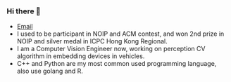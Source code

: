 ### Hi there 👋

- [Email](mailto:bearxk2@foxmail.com)
- I used to be participant in NOIP and ACM contest, and won 2nd prize in NOIP and silver medal in ICPC Hong Kong Regional.
- I am a Computer Vision Engineer now, working on perception CV algorithm in embedding devices in vehicles.
- C++ and Python are my most common used programming language, also use golang and R.

<!--
**bearx/bearx** is a ✨ _special_ ✨ repository because its `README.md` (this file) appears on your GitHub profile.

Here are some ideas to get you started:

- 🔭 I’m currently working on ...
- 🌱 I’m currently learning ...
- 👯 I’m looking to collaborate on ...
- 🤔 I’m looking for help with ...
- 💬 Ask me about ...
- 📫 How to reach me: ...
- 😄 Pronouns: ...
- ⚡ Fun fact: ...
-->
